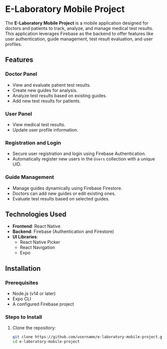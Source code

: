 # E-Laboratory Mobile Project

The **E-Laboratory Mobile Project** is a mobile application designed for doctors and patients to track, analyze, and manage medical test results. This application leverages Firebase as the backend to offer features like user authentication, guide management, test result evaluation, and user profiles.

## Features

### Doctor Panel
- View and evaluate patient test results.
- Create new guides for analysis.
- Analyze test results based on existing guides.
- Add new test results for patients.

### User Panel
- View medical test results.
- Update user profile information.

### Registration and Login
- Secure user registration and login using Firebase Authentication.
- Automatically register new users in the `Users` collection with a unique UID.

### Guide Management
- Manage guides dynamically using Firebase Firestore.
- Doctors can add new guides or edit existing ones.
- Evaluate test results based on selected guides.

## Technologies Used

- **Frontend**: React Native  
- **Backend**: Firebase (Authentication and Firestore)  
- **UI Libraries**:
  - React Native Picker
  - React Navigation
  - Expo

## Installation

### Prerequisites
- Node.js (v14 or later)
- Expo CLI
- A configured Firebase project

### Steps to Install

1. Clone the repository:
   ```bash
   git clone https://github.com/username/e-laboratory-mobile-project.git
   cd e-laboratory-mobile-project
